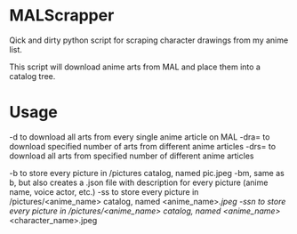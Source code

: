# MALScrapper
Qick and dirty python script for scraping character drawings from my anime list.

This script will download anime arts from MAL and place them into a catalog tree.

# Usage
  -d to download all arts from every single anime article on MAL
  -dra=<num> to download specified number of arts from different anime articles
  -drs=<num> to download all arts from specified number of different anime articles
  
  -b to store every picture in /pictures catalog, named pic<number>.jpeg
  -bm, same as b, but also creates a .json file with description for every picture (anime name, voice actor, etc.)
  -ss to store every picture in /pictures/<anime_name> catalog, named <anime_name>_<number>.jpeg
  -ssn to store every picture in /pictures/<anime_name> catalog, named <anime_name>_<character_name>.jpeg
